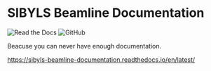 # SIBYLS Beamline Documentation

![Read the Docs](https://img.shields.io/readthedocs/sibyls-beamline-documentation)
![GitHub](https://img.shields.io/github/license/bl1231/documentation)

Beacuse you can never have enough documentation.

https://sibyls-beamline-documentation.readthedocs.io/en/latest/
